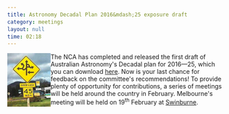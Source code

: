 ```yaml
---
title: Astronomy Decadal Plan 2016&mdash;25 exposure draft
category: meetings
layout: null
time: 02:18
---
```

<!-- converted from blosxom format post by dkg 22.1.2022 -->
  <!---- Begin .post ---->
<img src="images/road_sign.jpg" width="100" align="left"></a>
The NCA has completed and released the first draft of Australian Astronomy's
Decadal plan for 2016&mdash;25, which you can download 
<a href="http://australianastronomydecadalplan.org/decadal-plan-exposure-draft/">here</a>.
Now is your last chance for feedback on the committee's recommendations! 
To provide plenty of opportunity for contributions, a series of meetings will
be held around the country in February. Melbourne's meeting will be held on
19<sup>th</sup> February at <a href="http://www.swinburne.edu.au">Swinburne</a>.
</p>
